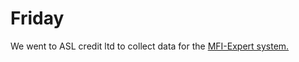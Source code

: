 # Friday

We went to ASL credit ltd to collect data for the [MFI-Expert system.](https://mfiexpert.com/)

